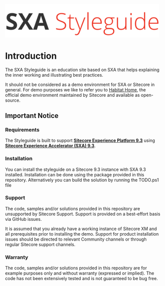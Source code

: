
<img width="500px" src=".img/styleguide.svg">

# Introduction
The SXA Styleguide is an education site based on SXA that helps explaining the inner working and illustrating best practices. 

It should not be considered as a demo environment for SXA or Sitecore in general. For demo purposes we like to refer you to [Habitat Home](https://github.com/Sitecore/Sitecore.HabitatHome.Platform), the official demo environment maintained by Sitecore and available as open-source.

## Important Notice

### Requirements
The Styleguide is built to support **[Sitecore Experience Platform 9.3](https://dev.sitecore.net/Downloads/Sitecore_Experience_Platform/93/Sitecore_Experience_Platform_93_Initial_Release.aspx)** using **[Sitecore Experience Accelerator (SXA) 9.3](https://dev.sitecore.net/Downloads/Sitecore_Experience_Accelerator/9x/Sitecore_Experience_Accelerator_930.aspx)**.

### Installation
You can install the styleguide on a Sitecore 9.3 instance with SXA 9.3 installed. Installation can be done using the package provided in this repository. Alternatively you can build the solution by running the TODO.ps1 file

### Support
The code, samples and/or solutions provided in this repository are unsupported by Sitecore Support. Support is provided on a best-effort basis via GitHub issues.

It is assumed that you already have a working instance of Sitecore XM and all prerequisites prior to installing the demo. Support for product installation issues should be directed to relevant Community channels or through regular Sitecore support channels.

### Warranty
The code, samples and/or solutions provided in this repository are for example purposes only and without warranty (expressed or implied). The code has not been extensively tested and is not guaranteed to be bug free.

